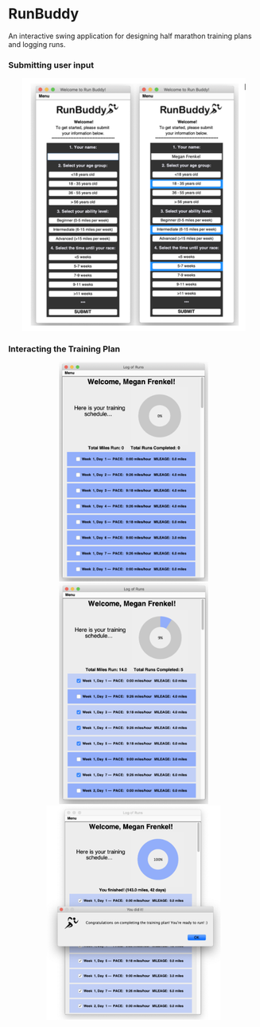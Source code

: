 # RunBuddy
An interactive swing application for designing half marathon training plans and logging runs.

### Submitting user input
<p align="center">
  <img src="./documentation/welcomeframe.png" width="450" title="Initial training plan">
</p>

### Interacting the Training Plan
<p align="center">
  <img src="./documentation/trainingframe.png" width="300" title="Initial training plan">
  <img src="./documentation/trainingframe_working.png" width="300" title="Training plan frame as user logs runs">
  <img src="./documentation/trainingframe_complete.png" width="350" title="Training plan UI when user has completed runs"> 
</p>

